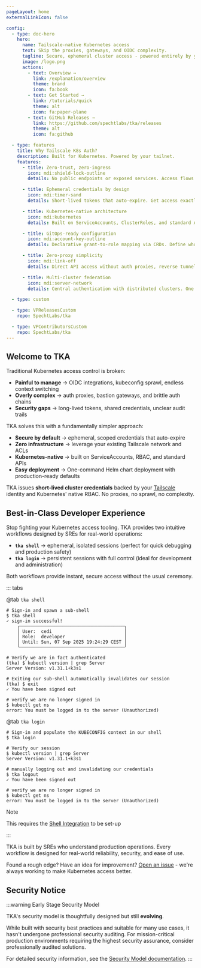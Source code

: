 ```yaml
---
pageLayout: home
externalLinkIcon: false

config:
  - type: doc-hero
    hero:
      name: Tailscale-native Kubernetes access
      text: Skip the proxies, gateways, and OIDC complexity.
      tagline: Secure, ephemeral cluster access - powered entirely by your Tailscale network and identity.
      image: /logo.png
      actions:
        - text: Overview →
          link: /explanation/overview
          theme: brand
          icon: fa:book
        - text: Get Started →
          link: /tutorials/quick
          theme: alt
          icon: fa:paper-plane
        - text: GitHub Releases →
          link: https://github.com/spechtlabs/tka/releases
          theme: alt
          icon: fa:github

  - type: features
    title: Why Tailscale K8s Auth?
    description: Built for Kubernetes. Powered by your tailnet.
    features:
      - title: Zero-trust, zero-ingress
        icon: mdi:shield-lock-outline
        details: No public endpoints or exposed services. Access flows through your private Tailscale network with device-level attestation and ACL enforcement.

      - title: Ephemeral credentials by design
        icon: mdi:timer-sand
        details: Short-lived tokens that auto-expire. Get access exactly when you need it, for exactly as long as you need it - and not a second longer.

      - title: Kubernetes-native architecture
        icon: mdi:kubernetes
        details: Built on ServiceAccounts, ClusterRoles, and standard APIs. No custom auth protocols or vendor lock-in - just native Kubernetes security.

      - title: GitOps-ready configuration
        icon: mdi:account-key-outline
        details: Declarative grant-to-role mapping via CRDs. Define who gets what access in code, review in pull requests, deploy via GitOps.

      - title: Zero-proxy simplicity
        icon: mdi:link-off
        details: Direct API access without auth proxies, reverse tunnels, or complex gateway chains. Your kubectl talks directly to the cluster.

      - title: Multi-cluster federation
        icon: mdi:server-network
        details: Central authentication with distributed clusters. One login service, many target clusters. Perfect for platform teams and enterprise deployments.

  - type: custom

  - type: VPReleasesCustom
    repo: SpechtLabs/tka

  - type: VPContributorsCustom
    repo: SpechtLabs/tka
---
```


## Welcome to TKA

Traditional Kubernetes access control is broken:

- **Painful to manage** → OIDC integrations, kubeconfig sprawl, endless context switching
- **Overly complex** → auth proxies, bastion gateways, and brittle auth chains
- **Security gaps** → long-lived tokens, shared credentials, unclear audit trails

TKA solves this with a fundamentally simpler approach:

- **Secure by default** → ephemeral, scoped credentials that auto-expire
- **Zero infrastructure** → leverage your existing Tailscale network and ACLs
- **Kubernetes-native** → built on ServiceAccounts, RBAC, and standard APIs
- **Easy deployment** → One-command Helm chart deployment with production-ready defaults

TKA issues **short-lived cluster credentials** backed by your [Tailscale](https://tailscale.com) identity and Kubernetes' native RBAC. No proxies, no sprawl, no complexity.

## Best-in-Class Developer Experience

Stop fighting your Kubernetes access tooling. TKA provides two intuitive workflows designed by SREs for real-world operations:

- **`tka shell`** → ephemeral, isolated sessions (perfect for quick debugging and production safety)
- **`tka login`** → persistent sessions with full control (ideal for development and administration)

Both workflows provide instant, secure access without the usual ceremony.

::: tabs

@tab `tka shell`

  ```shell
  # Sign-in and spawn a sub-shell
  $ tka shell
  ✓ sign-in successful!
      ╭───────────────────────────────────────╮
      │ User:  cedi                           │
      │ Role:  developer                      │
      │ Until: Sun, 07 Sep 2025 19:24:29 CEST │
      ╰───────────────────────────────────────╯

  # Verify we are in fact authenticated
  (tka) $ kubectl version | grep Server
  Server Version: v1.31.1+k3s1

  # Exiting our sub-shell automatically invalidates our session
  (tka) $ exit
  ✓ You have been signed out

  # verify we are no longer signed in
  $ kubectl get ns
  error: You must be logged in to the server (Unauthorized)
  ```

@tab `tka login`

  ```shell
  # Sign-in and populate the KUBECONFIG context in our shell
  $ tka login

  # Verify our session
  $ kubectl version | grep Server
  Server Version: v1.31.1+k3s1

  # manually logging out and invalidating our credentials
  $ tka logout
  ✓ You have been signed out

  # verify we are no longer signed in
  $ kubectl get ns
  error: You must be logged in to the server (Unauthorized)
  ```

  > [!NOTE]
  > This requires the [Shell Integration](./how-to/shell-integration.md) to be set-up

:::

TKA is built by SREs who understand production operations. Every workflow is designed for real-world reliability, security, and ease of use.

Found a rough edge? Have an idea for improvement? [Open an issue](https://github.com/spechtlabs/tka/issues/new/choose) - we're always working to make Kubernetes access better.

## Security Notice

:::warning Early Stage Security Model

TKA's security model is thoughtfully designed but still **evolving**.

While built with security best practices and suitable for many use cases, it hasn't undergone professional security auditing. For mission-critical production environments requiring the highest security assurance, consider professionally audited solutions.

For detailed security information, see the [Security Model documentation](explanation/security.md).
:::
